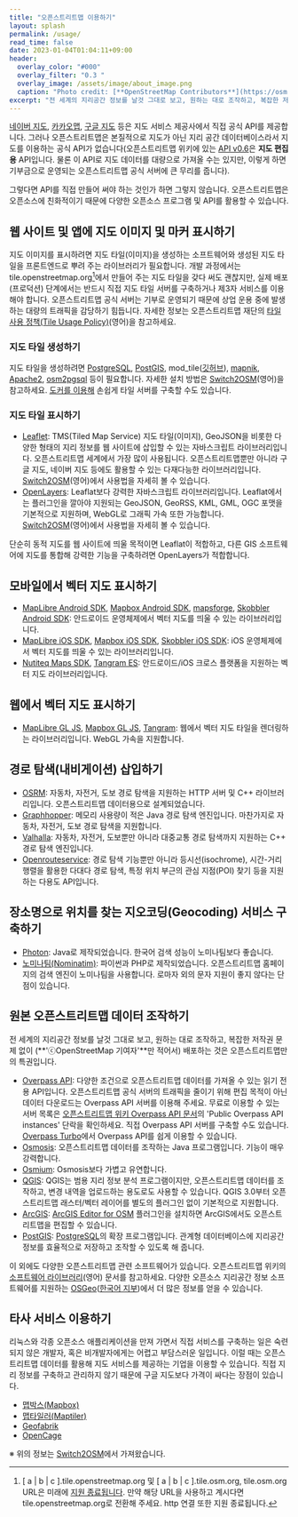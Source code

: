 ```yaml
---
title: "오픈스트리트맵 이용하기"
layout: splash
permalink: /usage/
read_time: false
date: 2023-01-04T01:04:11+09:00
header:
  overlay_color: "#000"
  overlay_filter: "0.3 "
  overlay_image: /assets/image/about_image.png
  caption: "Photo credit: [**OpenStreetMap Contributors**](https://osm.org)"
excerpt: "전 세계의 지리공간 정보를 날것 그대로 보고, 원하는 대로 조작하고, 복잡한 저작권 문제 없이 (**'ⓒOpenStreetMap 기여자'**만 적어서) 배포하는 것은 오픈스트리트맵만의 특권입니다."
---
```

[네이버 지도](https://navermaps.github.io/maps.js/), [카카오맵](https://apis.map.kakao.com/), [구글 지도](https://developers.google.com/maps/gmp-get-started) 등은 지도 서비스 제공사에서 직접 공식 API를 제공합니다. 그러나 오픈스트리트맵은 본질적으로 지도가 아닌 지리 공간 데이터베이스라서 지도를 이용하는 공식 API가 없습니다(오픈스트리트맵 위키에 있는 [API v0.6](https://wiki.openstreetmap.org/wiki/Ko:API_v0.6)은 **지도 편집용** API입니다. 물론 이 API로 지도 데이터를 대량으로 가져올 수는 있지만, 이렇게 하면 기부금으로 운영되는 오픈스트리트맵 공식 서버에 큰 무리를 줍니다).

그렇다면 API를 직접 만들어 써야 하는 것인가 하면 그렇지 않습니다. 오픈스트리트맵은 오픈소스에 친화적이기 때문에 다양한 오픈소스 프로그램 및 API를 활용할 수 있습니다.

## 웹 사이트 및 앱에 지도 이미지 및 마커 표시하기
지도 이미지를 표시하려면 지도 타일(이미지)을 생성하는 소프트웨어와 생성된 지도 타일을 프론트엔드로 뿌려 주는 라이브러리가 필요합니다. 개발 과정에서는 tile.openstreetmap.org[^1]에서 만들어 주는 지도 타일을 갖다 써도 괜찮지만, 실제 배포(프로덕션) 단계에서는 반드시 직접 지도 타일 서버를 구축하거나 제3자 서비스를 이용해야 합니다. 오픈스트리트맵 공식 서버는 기부로 운영되기 때문에 상업 운용 중에 발생하는 대량의 트래픽을 감당하기 힘듭니다. 자세한 정보는 오픈스트리트맵 재단의 [타일 사용 정책(Tile Usage Policy)](https://operations.osmfoundation.org/policies/tiles/)(영어)을 참고하세요.

### 지도 타일 생성하기
지도 타일을 생성하려면 [PostgreSQL](http://www.postgresql.org/), [PostGIS](http://postgis.net/), mod_tile([깃허브](https://github.com/openstreetmap/mod_tile)), [mapnik](https://mapnik.org/), [Apache2](https://httpd.apache.org/), [osm2pgsql](https://osm2pgsql.org/) 등이 필요합니다. 자세한 설치 방법은 [Switch2OSM](https://switch2osm.org/serving-tiles/)(영어)을 참고하세요. [도커를 이용해](https://switch2osm.org/serving-tiles/using-a-docker-container/) 손쉽게 타일 서버를 구축할 수도 있습니다.


### 지도 타일 표시하기
* [Leaflet](https://leafletjs.com/): TMS(Tiled Map Service) 지도 타일(이미지), GeoJSON을 비롯한 다양한 형태의 지리 정보를 웹 사이트에 삽입할 수 있는 자바스크립트 라이브러리입니다. 오픈스트리트맵 세계에서 가장 많이 사용됩니다. 오픈스트리트맵뿐만 아니라 구글 지도, 네이버 지도 등에도 활용할 수 있는 다재다능한 라이브러리입니다.<br>
[Switch2OSM](https://switch2osm.org/using-tiles/getting-started-with-leaflet/)(영어)에서 사용법을 자세히 볼 수 있습니다.
* [OpenLayers](https://openlayers.org/): Leaflat보다 강력한 자바스크립트 라이브러리입니다. Leaflat에서는 플러그인을 깔아야 지원되는 GeoJSON, GeoRSS, KML, GML, OGC 포맷을 기본적으로 지원하며, WebGL로 그래픽 가속 또한 가능합니다.<br>
[Switch2OSM](https://switch2osm.org/using-tiles/getting-started-with-openlayers/)(영어)에서 사용법을 자세히 볼 수 있습니다.

단순히 동적 지도를 웹 사이트에 띄울 목적이면 Leaflat이 적합하고, 다른 GIS 소프트웨어에 지도를 통합해 강력한 기능을 구축하려면 OpenLayers가 적합합니다.

## 모바일에서 벡터 지도 표시하기
* [MapLibre Android SDK](https://maplibre.org/projects/maplibre-native/), [Mapbox Android SDK](https://www.mapbox.com/android-sdk/), [mapsforge](http://mapsforge.org/), [Skobbler Android SDK](http://developer.skobbler.com/): 안드로이드 운영체제에서 벡터 지도를 띄울 수 있는 라이브러리입니다.
* [MapLibre iOS SDK](https://maplibre.org/projects/maplibre-native/), [Mapbox iOS SDK](https://www.mapbox.com/ios-sdk/), [Skobbler iOS SDK](http://developer.skobbler.com/): iOS 운영체제에서 벡터 지도를 띄울 수 있는 라이브러리입니다.
* [Nutiteq Maps SDK](https://developer.nutiteq.com/), [Tangram ES](https://github.com/tangrams/tangram-es/): 안드로이드/iOS 크로스 플랫폼을 지원하는 벡터 지도 라이브러리입니다.

## 웹에서 벡터 지도 표시하기
* [MapLibre GL JS](https://maplibre.org/projects/maplibre-gl-js/), [Mapbox GL JS](https://www.mapbox.com/mapbox-gl-js/), [Tangram](http://tangrams.github.io/tangram/): 웹에서 벡터 지도 타일을 렌더링하는 라이브러리입니다. WebGL 가속을 지원합니다.

## 경로 탐색(내비게이션) 삽입하기
* [OSRM](http://project-osrm.org/): 자동차, 자전거, 도보 경로 탐색을 지원하는 HTTP 서버 및 C++ 라이브러리입니다. 오픈스트리트맵 데이터용으로 설계되었습니다.
* [Graphhopper](https://github.com/graphhopper/graphhopper/): 메모리 사용량이 적은 Java 경로 탐색 엔진입니다. 마찬가지로 자동차, 자전거, 도보 경로 탐색을 지원합니다.
* [Valhalla](https://valhalla.readthedocs.io/en/latest/): 자동차, 자전거, 도보뿐만 아니라 대중교통 경로 탐색까지 지원하는 C++ 경로 탐색 엔진입니다.
* [Openrouteservice](https://openrouteservice.org/): 경로 탐색 기능뿐만 아니라 등시선(isochrome), 시간-거리 행렬을 활용한 다대다 경로 탐색, 특정 위치 부근의 관심 지점(POI) 찾기 등을 지원하는 다용도 API입니다.

## 장소명으로 위치를 찾는 지오코딩(Geocoding) 서비스 구축하기
* [Photon](https://github.com/komoot/photon): Java로 제작되었습니다. 한국어 검색 성능이 노미나팀보다 좋습니다.
* [노미나팀(Nominatim)](https://nominatim.org/): 파이썬과 PHP로 제작되었습니다. 오픈스트리트맵 홈페이지의 검색 엔진이 노미나팀을 사용합니다. 로마자 외의 문자 지원이 좋지 않다는 단점이 있습니다.

## 원본 오픈스트리트맵 데이터 조작하기
전 세계의 지리공간 정보를 날것 그대로 보고, 원하는 대로 조작하고, 복잡한 저작권 문제 없이 (**'ⓒOpenStreetMap 기여자'**만 적어서) 배포하는 것은 오픈스트리트맵만의 특권입니다.

* [Overpass API](http://overpass-api.de/): 다양한 조건으로 오픈스트리트맵 데이터를 가져올 수 있는 읽기 전용 API입니다. 오픈스트리트맵 공식 서버의 트래픽을 줄이기 위해 편집 목적이 아닌 데이터 다운로드는 Overpass API 서버를 이용해 주세요. 무료로 이용할 수 있는 서버 목록은 [오픈스트리트맵 위키 Overpass API 문서](https://wiki.openstreetmap.org/wiki/Overpass_API)의 'Public Overpass API instances' 단락을 확인하세요. 직접 Overpass API 서버를 구축할 수도 있습니다. [Overpass Turbo](https://overpass-turbo.eu/)에서 Overpass API를 쉽게 이용할 수 있습니다.
* [Osmosis](http://wiki.openstreetmap.org/wiki/Osmosis): 오픈스트리트맵 데이터를 조작하는 Java 프로그램입니다. 기능이 매우 강력합니다.
* [Osmium](http://wiki.openstreetmap.org/wiki/Osmium): Osmosis보다 가볍고 유연합니다.
* [QGIS](https://qgis.org/ko/site/): QGIS는 범용 지리 정보 분석 프로그램이지만, 오픈스트리트맵 데이터를 조작하고, 변경 내역을 업로드하는 용도로도 사용할 수 있습니다. QGIS 3.0부터 오픈스트리트맵 래스터/벡터 레이어를 별도의 플러그인 없이 기본적으로 지원합니다.
* [ArcGIS](http://www.arcgis.com/): [ArcGIS Editor for OSM](https://github.com/Esri/arcgis-osm-editor) 플러그인을 설치하면 ArcGIS에서도 오픈스트리트맵을 편집할 수 있습니다.
* [PostGIS](http://postgis.net/): [PostgreSQL](http://www.postgresql.org/)의 확장 프로그램입니다. 관계형 데이터베이스에 지리공간 정보를 효율적으로 저장하고 조작할 수 있도록 해 줍니다.

이 외에도 다양한 오픈스트리트맵 관련 소프트웨어가 있습니다. 오픈스트리트맵 위키의 [소프트웨어 라이브러리](https://wiki.openstreetmap.org/wiki/Software_libraries)(영어) 문서를 참고하세요. 다양한 오픈소스 지리공간 정보 소프트웨어를 지원하는 [OSGeo](http://www.osgeo.org/)([한국어 지부](https://www.osgeo.kr/))에서 더 많은 정보를 얻을 수 있습니다.

## 타사 서비스 이용하기
리눅스와 각종 오픈소스 애플리케이션을 만져 가면서 직접 서비스를 구축하는 일은 숙련되지 않은 개발자, 혹은 비개발자에게는 어렵고 부담스러운 일입니다. 이럴 때는 오픈스트리트맵 데이터를 활용해 지도 서비스를 제공하는 기업을 이용할 수 있습니다. 직접 지리 정보를 구축하고 관리하지 않기 때문에 구글 지도보다 가격이 싸다는 장점이 있습니다.

* [맵박스(Mapbox)](https://www.mapbox.com/)
* [맵타일러(Maptiler)](https://www.maptiler.com/)
* [Geofabrik](https://www.geofabrik.de/)
* [OpenCage](https://opencagedata.com/)

※ 위의 정보는 [Switch2OSM](https://switch2osm.org/)에서 가져왔습니다.

[^1]: \[ a \| b \| c \].tile.openstreetmap.org 및 \[ a \| b \| c \].tile.osm.org, tile.osm.org URL은 미래에 [지원 종료됩니다](https://github.com/openstreetmap/operations/issues/737). 만약 해당 URL을 사용하고 계시다면 tile.openstreetmap.org로 전환해 주세요. http 연결 또한 지원 종료됩니다.
